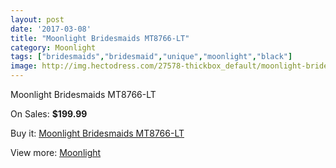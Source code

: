 ```yaml
---
layout: post
date: '2017-03-08'
title: "Moonlight Bridesmaids MT8766-LT"
category: Moonlight
tags: ["bridesmaids","bridesmaid","unique","moonlight","black"]
image: http://img.hectodress.com/27578-thickbox_default/moonlight-bridesmaids-mt8766-lt.jpg
---
```

Moonlight Bridesmaids MT8766-LT

On Sales: **$199.99**
<a href="https://www.hectodress.com/moonlight/12833-moonlight-bridesmaids-mt8766-lt.html"><amp-img layout="responsive" width="600" height="600" src="//img.hectodress.com/27578-thickbox_default/moonlight-bridesmaids-mt8766-lt.jpg" alt="Moonlight Bridesmaids MT8766-LT 0" /></a>
<a href="https://www.hectodress.com/moonlight/12833-moonlight-bridesmaids-mt8766-lt.html"><amp-img layout="responsive" width="600" height="600" src="//img.hectodress.com/27579-thickbox_default/moonlight-bridesmaids-mt8766-lt.jpg" alt="Moonlight Bridesmaids MT8766-LT 1" /></a>

Buy it: [Moonlight Bridesmaids MT8766-LT](https://www.hectodress.com/moonlight/12833-moonlight-bridesmaids-mt8766-lt.html "Moonlight Bridesmaids MT8766-LT")

View more: [Moonlight](https://www.hectodress.com/197-moonlight "Moonlight")